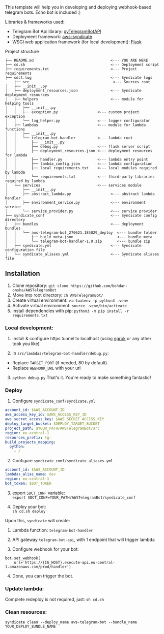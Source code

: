 This template will help you in developing and deploying webhook-based telegram bots.
Echo bot is included :)

Libraries & frameworks used:
- Telegram Bot Api library: [pyTelegramBotAPI](https://github.com/eternnoir/pyTelegramBotAPI)
- Deployment framework: [aws-syndicate](https://github.com/epam/aws-syndicate)
- WSGI web application framework (for local development): [Flask](https://pypi.org/project/Flask/)


Project structure
```
├── README.md                                   <--- YOU ARE HERE
├── cd.sh                                       <--- Deployment script
├── requirements.txt                            <--- Project requirements
├── sdct.log                                    <--- Syndicate logs
    ├── src                                      <--- Sources root
│   ├── __init__.py
│   ├── deployment_resources.json               <--- Syndicate deployment resources
│   ├── helpers                                 <--- module for helping tools
│   │   ├── __init__.py
│   │   ├── exception.py                  <--- custom project exception
│   │   └── log_helper.py                 <--- logger configurator
│   ├── lambdas                           <--- module for lambda functions
│   │   ├── __init__.py
│   │   └── telegram-bot-handler          <--- lambda root
│   │       ├── __init__.py
│   │       ├── debug.py                  <--- flask server script
│   │       ├── deployment_resources.json <--- deployment resources for lambda
│   │       ├── handler.py                <--- lambda entry point
│   │       ├── lambda_config.json        <--- lambda configuration
│   │       ├── local_requirements.txt    <--- local modules required by lambda
│   │       └── requirements.txt          <--- third-party libraries required by lambda
│   └── services                          <--- services module
│       ├── __init__.py
│       ├── abstract_lambda.py                  <--- abstract lambda handler
│       ├── environment_service.py              <--- environment service
│       └── service_provider.py                 <--- service provider
├── syndicate_conf                              <--- Syndicate config directory
│   ├── bundles                                 <--- deployment bundles
│   │   └── aws-telegram-bot_270621.185829_deploy  <--- bundle folder
│   │       ├── build_meta.json                    <--- bundle meta
│   │       └── telegram-bot-handler-1.0.zip       <--- bundle zip
│   ├── syndicate.yml                           <--- Syndicate configuration file
│   └── syndicate_aliases.yml                   <--- Syndicate aliases file
```


## Installation

1. Clone repository:
   `git clone https://github.com/bohdan-onsha/AWSTelegramBot`
2. Move into root directory:
   `ch AWSTelegramBot/`
3. Create virtual environment:
   `virtualenv -p python3 .venv`
4. Activate virtual environment:
   `source .venv/bin/activate`
5. Install dependencies with pip:
   `python3 -m pip install -r requirements.txt`

### Local development:

1. Install & configure https tunnel to localhost (using
   [ngrok](https://ngrok.com/) or any other took you like)  

2. In `src/lambdas/telegram-bot-handler/debug.py`:
- Replace `TARGET_PORT` (if needed, 80 by default)
- Replace `WEBHOOK_URL` with your url

   
3. `python debug.py`
   That's it. You're ready to make something fantastic!

### Deploy
1. Configure `syndicate_conf/syndicate.yml`

```yaml
account_id: $AWS_ACCOUNT_ID
aws_access_key_id: $AWS_ACCESS_KEY_ID
aws_secret_access_key: $AWS_SECRET_ACCESS_KEY
deploy_target_bucket: $DEPLOY_TARGET_BUCKET
project_path: $YOUR_PATH/AWSTelegramBot/src
region: eu-central-1
resources_prefix: tg-
build_projects_mapping:
  python:
    - /
```

2. Configure `syndicate_conf/syndicate_aliases.yml`

```yaml
account_id: $AWS_ACCOUNT_ID
lambdas_alias_name: dev
region: eu-central-1
bot_token: $BOT_TOKEN
```

3. export `SDCT_CONF` variable:  
`export SDCT_CONF=YOUR_PATH/AWSTelegramBot/syndicate_conf`

4. Deploy your bot:   
`sh cd.sh deploy`

Upon this, `syndicate` will create:

1. Lambda function: `telegram-bot-handler`
2. API gateway `telegram-bot-api`, with 1 endpoint that will trigger lambda

3. Configure webhook for your bot:
```python3
bot.set_webhook(
    url='https://{IG_HOST}.execute-api.eu-central-1.amazonaws.com/prod/handler')
```
4. Done, you can trigger the bot.

### Update lambda:
Complete redeploy is not required, just:
`sh cd.sh`

### Clean resources:
`syndicate clean --deploy_name aws-telegram-bot --bundle_name YOUR_DEPLOY_BUNDLE_NAME`